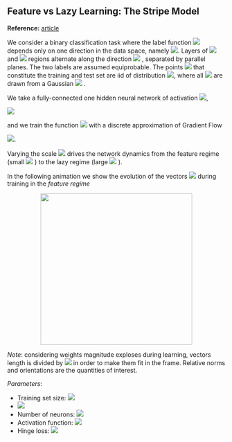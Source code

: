 ## Feature vs Lazy Learning: The Stripe Model

**Reference:** [article][1]

We consider a binary classification task where the label function 
<img src="https://render.githubusercontent.com/render/math?math=y(\vec x)">
depends only on one direction in the data space, namely 
<img src="https://render.githubusercontent.com/render/math?math=y( \vec x)=y(x_\parallel)">.
Layers of <img src="https://render.githubusercontent.com/render/math?math=y=+1"> and 
<img src="https://render.githubusercontent.com/render/math?math=y=-1">
regions alternate along the direction <img src="https://render.githubusercontent.com/render/math?math=x_\parallel">
, separated by parallel planes. The two labels are assumed equiprobable. The points 
<img src="https://render.githubusercontent.com/render/math?math=\vec x"> that constitute the training and test set are iid of distribution 
<img src="https://render.githubusercontent.com/render/math?math=\rho(\vec x) = \rho_\parallel(x_\parallel)\rho_\bot(x_\bot)">, where all <img src="https://render.githubusercontent.com/render/math?math=\rho_j">
are drawn from a Gaussian 
<img src="https://render.githubusercontent.com/render/math?math=\mathcal{N}(0,1)">
.

We take a fully-connected one hidden neural network of activation <img src="https://render.githubusercontent.com/render/math?math=\sigma">,

<img src="https://render.githubusercontent.com/render/math?math=f(\vec x) = \frac{1}{h} \sum_{n=1}^h \beta_n \: \sigma\left(\frac{\vec \omega_n \cdot   \vec x}{\sqrt{d}} + b_n\right)">

and we train the function 
<img src="https://render.githubusercontent.com/render/math?math=F(\vec x) = \alpha \left(f(\vec x) - f_0(\vec x)\right)">
with a discrete approximation of Gradient Flow

<img src="https://render.githubusercontent.com/render/math?math=\dot{W} = -\partial_W \frac{1}{p}\sum_\mu l\left(y^\mu F(\vec x^\mu)\right)">. 

Varying the scale 
<img src="https://render.githubusercontent.com/render/math?math=\alpha">
drives the network dynamics from the feature regime (small 
<img src="https://render.githubusercontent.com/render/math?math=\alpha">
) to the lazy regime (large 
<img src="https://render.githubusercontent.com/render/math?math=\alpha">
).

In the following animation we show the evolution of the vectors 
<img src="https://render.githubusercontent.com/render/math?math=\beta_n \vec \omega_n">
during training in the *feature regime*

<p align="center">
  <img width="350" height="350" src="https://github.com/leonardopetrini/feature_lazy/blob/experimental/stripe_wbeta_wlegend.gif">
</p>

*Note*: considering weights magnitude exploses during learning, vectors length is divided by 
<img src="https://render.githubusercontent.com/render/math?math=\max(|\beta|\: ||\vec \omega||)">
in order to make them fit in the frame. Relative norms and orientations are the quantities of interest.

*Parameters*: 
* Training set size: <img src="https://render.githubusercontent.com/render/math?math=p = 1000">
* <img src="https://render.githubusercontent.com/render/math?math=\alpha = 10^{-6}">
* Number of neurons: <img src="https://render.githubusercontent.com/render/math?math=h = 10000">
* Activation function: <img src="https://render.githubusercontent.com/render/math?math=\sigma(\cdot) = ReLU(\cdot)">
* Hinge loss: <img src="https://render.githubusercontent.com/render/math?math=l(\hat y) = \max(0, 1 - y \cdot \hat y)">





[1]:https://

